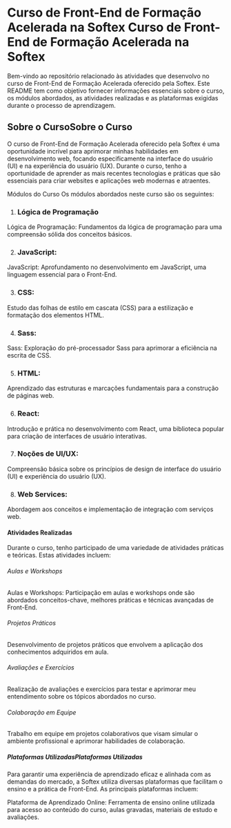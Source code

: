 # Curso de Front-End de Formação Acelerada na Softex Curso de Front-End de Formação Acelerada na Softex
Bem-vindo ao repositório relacionado às atividades que desenvolvo no curso de Front-End de Formação Acelerada oferecido pela Softex. Este README tem como objetivo fornecer informações essenciais sobre o curso, os módulos abordados, as atividades realizadas e as plataformas exigidas durante o processo de aprendizagem.

## Sobre o CursoSobre o Curso  
O curso de Front-End de Formação Acelerada oferecido pela Softex é uma oportunidade incrível para aprimorar minhas habilidades em desenvolvimento web, focando especificamente na interface do usuário (UI) e na experiência do usuário (UX). Durante o curso, tenho a oportunidade de aprender as mais recentes tecnologias e práticas que são essenciais para criar websites e aplicações web modernas e atraentes.

Módulos do Curso
Os módulos abordados neste curso são os seguintes:

1. ### Lógica de Programação
Lógica de Programação: Fundamentos da lógica de programação para uma compreensão sólida dos conceitos básicos.

2.  ### JavaScript:  
JavaScript: Aprofundamento no desenvolvimento em JavaScript, uma linguagem essencial para o Front-End.

3. ### CSS:
Estudo das folhas de estilo em cascata (CSS) para a estilização e formatação dos elementos HTML.

4. ### Sass:
Sass: Exploração do pré-processador Sass para aprimorar a eficiência na escrita de CSS.

5. ### HTML: 
Aprendizado das estruturas e marcações fundamentais para a construção de páginas web.

6. ### React: 
Introdução e prática no desenvolvimento com React, uma biblioteca popular para criação de interfaces de usuário interativas.

7. ### Noções de UI/UX: 
Compreensão básica sobre os princípios de design de interface do usuário (UI) e experiência do usuário (UX).

8. ### Web Services: 
Abordagem aos conceitos e implementação de integração com serviços web.

#### Atividades Realizadas
Durante o curso, tenho participado de uma variedade de atividades práticas e teóricas. Estas atividades incluem:

###### Aulas e Workshops
Aulas e Workshops: Participação em aulas e workshops onde são abordados conceitos-chave, melhores práticas e técnicas avançadas de Front-End.

###### Projetos Práticos
Desenvolvimento de projetos práticos que envolvem a aplicação dos conhecimentos adquiridos em aula.

###### Avaliações e Exercícios
Realização de avaliações e exercícios para testar e aprimorar meu entendimento sobre os tópicos abordados no curso.

###### Colaboração em Equipe
Trabalho em equipe em projetos colaborativos que visam simular o ambiente profissional e aprimorar habilidades de colaboração.

##### Plataformas UtilizadasPlataformas Utilizadas
Para garantir uma experiência de aprendizado eficaz e alinhada com as demandas do mercado, a Softex utiliza diversas plataformas que facilitam o ensino e a prática de Front-End. As principais plataformas incluem:

Plataforma de Aprendizado Online: Ferramenta de ensino online utilizada para acesso ao conteúdo do curso, aulas gravadas, materiais de estudo e avaliações.
